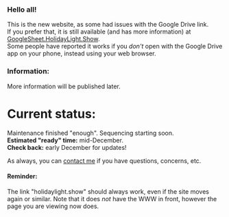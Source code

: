 ### Hello all!
This is the new website, as some had issues with the Google Drive link.  
If you prefer that, it is still available (and has more information) at [GoogleSheet.HolidayLight.Show](https://googlesheet.holidaylight.show).  
Some people have reported it works if you _don't_ open with the Google Drive app on your phone, instead using your web browser.

### Information:
More information will be published later.

# Current status:
Maintenance finished "enough". Sequencing starting soon.  
**Estimated "ready" time:** mid-December.  
**Check back:** early December for updates!

As always, you can [contact me](https://r.ageek.us/mnbWuX) if you have questions, concerns, etc.

#### Reminder:
The link "holidaylight.show" should always work, even if the site moves again or similar. Note that it does *not* have the WWW in front, however the page you are viewing now does.
